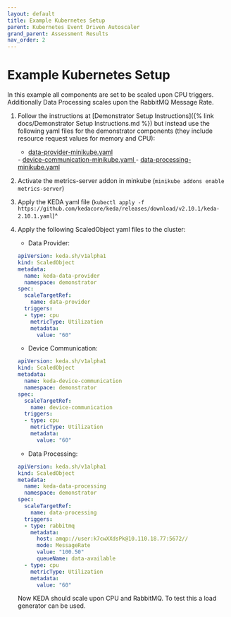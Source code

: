 ```yaml
---
layout: default
title: Example Kubernetes Setup
parent: Kubernetes Event Driven Autoscaler
grand_parent: Assessment Results
nav_order: 2
---
```


# Example Kubernetes Setup

In this example all components are set to be scaled upon CPU triggers. Additionally Data Processing scales upon the RabbitMQ Message Rate.

1. Follow the instructions at [Demonstrator Setup Instructions]({% link docs/Demonstrator Setup Instructions.md %}) but instead use the following yaml files for the demonstrator components (they include resource request values for memory and CPU):  
    - <a download="data-provider-minikube.yaml" href="/Kubernetes-Autoscaler-Docs/demonstratorDownloads/KEDA/data-provider-minikube.yaml" title="data-provider-minikube.yaml">data-provider-minikube.yaml
    </a>  
   - <a download="device-communication-minikube.yaml" href="/Kubernetes-Autoscaler-Docs/demonstratorDownloads/KEDA/device-communication-minikube.yaml" title="device-communication-minikube.yaml">device-communication-minikube.yaml
    </a>  
   - <a download="data-processing-minikube.yaml" href="/Kubernetes-Autoscaler-Docs/demonstratorDownloads/KEDA/data-processing-minikube.yaml" title="data-processing-minikube.yaml">data-processing-minikube.yaml
    </a>
2. Activate the metrics-server addon in minkube (`minikube addons enable metrics-server`)
3. Apply the KEDA yaml file (`kubectl apply -f https://github.com/kedacore/keda/releases/download/v2.10.1/keda-2.10.1.yaml`)^
4. Apply the following ScaledObject yaml files to the cluster:

    - Data Provider:  

    ```yaml
    apiVersion: keda.sh/v1alpha1
    kind: ScaledObject
    metadata: 
      name: keda-data-provider
      namespace: demonstrator
    spec:
      scaleTargetRef:
        name: data-provider
      triggers:
      - type: cpu
        metricType: Utilization
        metadata:
          value: "60"   
    ```

    - Device Communication:  

    ```yaml
    apiVersion: keda.sh/v1alpha1
    kind: ScaledObject
    metadata: 
      name: keda-device-communication
      namespace: demonstrator
    spec:
      scaleTargetRef:
        name: device-communication
      triggers:
      - type: cpu
        metricType: Utilization
        metadata:
          value: "60"      
    ```

    - Data Processing:  

    ```yaml
    apiVersion: keda.sh/v1alpha1
    kind: ScaledObject
    metadata: 
      name: keda-data-processing
      namespace: demonstrator
    spec:
      scaleTargetRef:
        name: data-processing
      triggers:
      - type: rabbitmq
        metadata:
          host: amqp://user:k7cwXXdsPk@10.110.18.77:5672//
          mode: MessageRate
          value: "100.50"
          queueName: data-available
      - type: cpu
        metricType: Utilization
        metadata:
          value: "60"   
    ```

    Now KEDA should scale upon CPU and RabbitMQ. To test this a load generator can be used.
